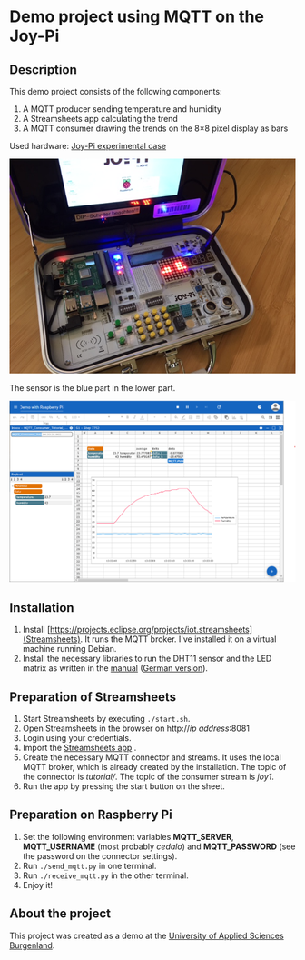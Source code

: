 # Demo project using MQTT on the Joy-Pi

## Description

This demo project consists of the following components:

1. A MQTT producer sending temperature and humidity
1. A Streamsheets app calculating the trend
1. A MQTT consumer drawing the trends on the 8×8 pixel display as bars

Used hardware: [Joy-Pi experimental case](https://joy-it.net/en/products/RB-JoyPi)

![Joy-Pi](img/JoyPi-MQTT.jpg)

The sensor is the blue part in the lower part.

![Streamsheets](img/Streamsheets.png)

## Installation

1. Install [https://projects.eclipse.org/projects/iot.streamsheets](Streamsheets). It runs the MQTT broker. I've installed it on a virtual machine running Debian.
1. Install the necessary libraries to run the DHT11 sensor and the LED matrix as written in the [manual](https://joy-pi.net/wp-content/uploads/2020/09/RB-JoyPi-Manual-29-09-2020-1.pdf) ([German version](https://joy-pi.net/wp-content/uploads/2020/09/RB-JoyPi-Anleitung-29-09-2020-1.pdf)).

## Preparation of Streamsheets

1. Start Streamsheets by executing `./start.sh`.
1. Open Streamsheets in the browser on http://_ip address_:8081
1. Login using your credentials.
1. Import the [Streamsheets app](Demo_with_Raspberry.streamsheets.json) .
1. Create the necessary MQTT connector and streams. It uses the local MQTT broker, which is already created by the installation. The topic of the connector is _tutorial/_. The topic of the consumer stream is _joy1_.
1. Run the app by pressing the start button on the sheet.

## Preparation on Raspberry Pi

1. Set the following environment variables **MQTT_SERVER**, **MQTT_USERNAME** (most probably *cedalo*) and **MQTT_PASSWORD** (see the password on the connector settings).
1. Run `./send_mqtt.py` in one terminal.
1. Run `./receive_mqtt.py` in the other terminal.
1. Enjoy it!

## About the project

This project was created as a demo at the [University of Applied Sciences Burgenland](https://www.fh-burgenland.at).
